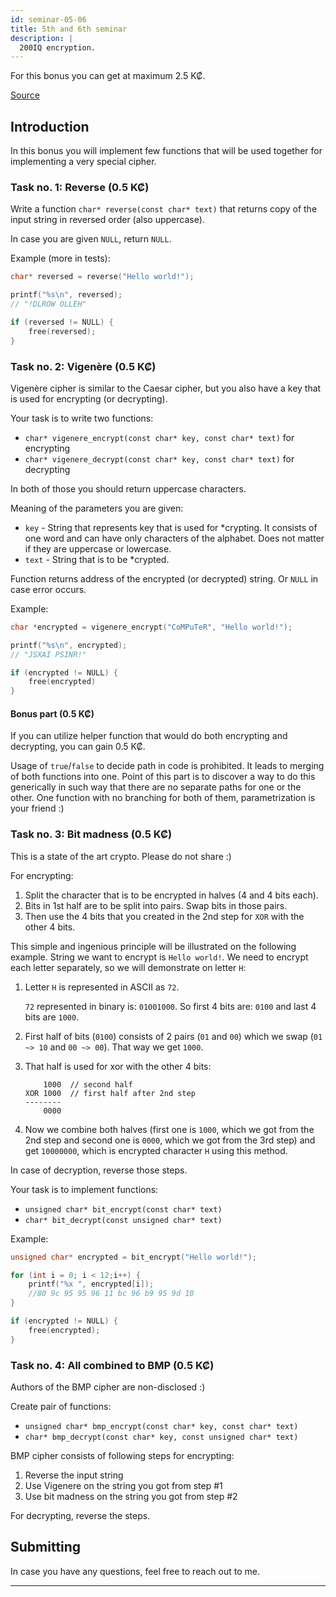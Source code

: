 ```yaml
---
id: seminar-05-06
title: 5th and 6th seminar
description: |
  200IQ encryption.
---
```


For this bonus you can get at maximum 2.5 K₡.

[Source](pathname:///files/c/bonuses/05-06.tar.gz)

## Introduction

In this bonus you will implement few functions that will be used together for
implementing a very special cipher.

### Task no. 1: Reverse (0.5 K₡)

Write a function `char* reverse(const char* text)` that returns copy of the input
string in reversed order (also uppercase).

In case you are given `NULL`, return `NULL`.

Example (more in tests):

```c
char* reversed = reverse("Hello world!");

printf("%s\n", reversed);
// "!DLROW OLLEH"

if (reversed != NULL) {
    free(reversed);
}
```

### Task no. 2: Vigenère (0.5 K₡)

Vigenère cipher is similar to the Caesar cipher, but you also have a key that is
used for encrypting (or decrypting).

Your task is to write two functions:

- `char* vigenere_encrypt(const char* key, const char* text)` for encrypting
- `char* vigenere_decrypt(const char* key, const char* text)` for decrypting

In both of those you should return uppercase characters.

Meaning of the parameters you are given:

- `key` - String that represents key that is used for \*crypting. It consists of
  one word and can have only characters of the alphabet. Does not matter if they
  are uppercase or lowercase.
- `text` - String that is to be \*crypted.

Function returns address of the encrypted (or decrypted) string. Or `NULL` in case
error occurs.

Example:

```c
char *encrypted = vigenere_encrypt("CoMPuTeR", "Hello world!");

printf("%s\n", encrypted);
// "JSXAI PSINR!"

if (encrypted != NULL) {
    free(encrypted)
}
```

#### Bonus part (0.5 K₡)

If you can utilize helper function that would do both encrypting and decrypting,
you can gain 0.5 K₡.

Usage of `true`/`false` to decide path in code is prohibited. It leads to merging
of both functions into one. Point of this part is to discover a way to do this
generically in such way that there are no separate paths for one or the other. One
function with no branching for both of them, parametrization is your friend :)

### Task no. 3: Bit madness (0.5 K₡)

This is a state of the art crypto. Please do not share :)

For encrypting:

1. Split the character that is to be encrypted in halves (4 and 4 bits each).
2. Bits in 1st half are to be split into pairs. Swap bits in those pairs.
3. Then use the 4 bits that you created in the 2nd step for `XOR` with the other
   4 bits.

This simple and ingenious principle will be illustrated on the following example.
String we want to encrypt is `Hello world!`. We need to encrypt each letter separately,
so we will demonstrate on letter `H`:

1. Letter `H` is represented in ASCII as `72`.

   `72` represented in binary is: `01001000`. So first 4 bits are: `0100` and last
   4 bits are `1000`.

2. First half of bits (`0100`) consists of 2 pairs (`01` and `00`) which we swap
   (`01 ~> 10` and `00 ~> 00`). That way we get `1000`.

3. That half is used for xor with the other 4 bits:

   ```
       1000  // second half
   XOR 1000  // first half after 2nd step
   --------
       0000
   ```

4. Now we combine both halves (first one is `1000`, which we got from the 2nd step
   and second one is `0000`, which we got from the 3rd step) and get `10000000`,
   which is encrypted character `H` using this method.

In case of decryption, reverse those steps.

Your task is to implement functions:

- `unsigned char* bit_encrypt(const char* text)`
- `char* bit_decrypt(const unsigned char* text)`

Example:

```c
unsigned char* encrypted = bit_encrypt("Hello world!");

for (int i = 0; i < 12;i++) {
    printf("%x ", encrypted[i]);
    //80 9c 95 95 96 11 bc 96 b9 95 9d 10
}

if (encrypted != NULL) {
    free(encrypted);
}
```

### Task no. 4: All combined to BMP (0.5 K₡)

Authors of the BMP cipher are non-disclosed :)

Create pair of functions:

- `unsigned char* bmp_encrypt(const char* key, const char* text)`
- `char* bmp_decrypt(const char* key, const unsigned char* text)`

BMP cipher consists of following steps for encrypting:

1. Reverse the input string
2. Use Vigenere on the string you got from step #1
3. Use bit madness on the string you got from step #2

For decrypting, reverse the steps.

## Submitting

In case you have any questions, feel free to reach out to me.

---

<!-- Ideally submit the assignment through the merge request. Step-by-step tutorial is
present [here](../mr). For setting assignee my xlogin is `xfocko`.

In case you do not want to experiment on GitLab, send me the source code via email,
but please prefix subject with: `[PB071/14][seminar-05-06]`

Deadline for the submission of the bonus is **April 21th 24:00**. -->
